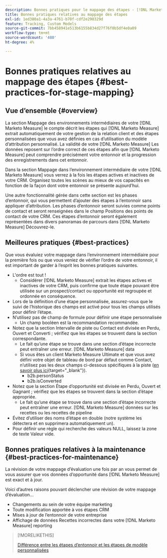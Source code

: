 ```yaml
---
description: Bonnes pratiques pour le mappage des étapes - [!DNL Marketo Measure] - Documentation du produit
title: Bonnes pratiques relatives au mappage des étapes
exl-id: 1ed380a1-4a3a-4761-b70f-cdf2e290329d
feature: Tracking, Custom Models
source-git-commit: 7bb458941e513b6155b834d27f76f0b5df4e0a09
workflow-type: tm+mt
source-wordcount: '480'
ht-degree: 4%

---
```


# Bonnes pratiques relatives au mappage des étapes {#best-practices-for-stage-mapping}

## Vue d’ensemble {#overview}

La section Mappage des environnements intermédiaires de votre [!DNL Marketo Measure] le compte décrit les étapes qui [!DNL Marketo Measure] extrait automatiquement de votre gestion de la relation client et des étapes personnalisées que vous avez définies en cas d’utilisation du modèle d’attribution personnalisé. La validité de votre [!DNL Marketo Measure] Les données reposent sur l’ordre correct de ces étapes afin que [!DNL Marketo Measure] peut comprendre précisément votre entonnoir et la progression des enregistrements dans cet entonnoir.

Dans la section Mappage dans l’environnement intermédiaire de votre [!DNL Marketo Measure] vous verrez à la fois les étapes actives et inactives de votre CRM. Organisez toutes les scènes au mieux de vos capacités en fonction de la façon dont votre entonnoir se présente aujourd’hui.

Une autre fonctionnalité gérée dans cette section est les phases d’entonnoir, qui vous permettent d’ajouter des étapes à l’entonnoir sans appliquer d’attribution. Les phases d’entonnoir seront suivies comme points de contact et seront renseignées dans le champ Positions des points de contact de votre CRM. Ces étapes d’entonnoir seront également représentées dans divers panoramas de parcours dans [!DNL Marketo Measure] Découvrez-le.

## Meilleures pratiques {#best-practices}

Que vous évaluiez votre mappage dans l’environnement intermédiaire pour la première fois ou que vous veniez de vérifier l’ordre de votre entonnoir, il est important de garder à l’esprit les bonnes pratiques suivantes.

* L&#39;ordre est tout !
   * Considérer [!DNL Marketo Measure] extrait les étapes actives et inactives de votre CRM, puis confirme que toute étape pouvant être utilisée sur un prospect/contact ou opportunité est regroupée et ordonnée en conséquence.
* Lors de la définition d’une étape personnalisée, assurez-vous que le suivi de l’historique des champs est activé pour tous les champs utilisés pour définir l’étape.
* N’utilisez pas de champ de formule pour définir une étape personnalisée
   * Un champ booléen est la recommandation recommandée.
* Notez que la section Intervalle de piste ou Contact est divisée en Perdu, Ouvert et Converti ; vérifiez que les étapes se trouvent dans la section correspondante.
   * Le fait qu’une étape se trouve dans une section d’étape incorrecte peut entraîner une erreur. [!DNL Marketo Measure] data
   * Si vous êtes un client Marketo Measure Ultimate et que vous avez défini votre objet de tableau de bord par défaut comme Contact, n’utilisez pas les deux champs ci-dessous spécifiques à la piste ([en savoir plus ici](/help/marketo-measure-ultimate/data-integrity-requirement.md){target="_blank"}).
      * b2b.personStatus
      * b2b.isConverted
* Notez que la section Étape d’opportunité est divisée en Perdu, Ouvert et Gagnant ; vérifiez que les étapes se trouvent dans la section d’étape appropriée.
   * Le fait qu’une étape se trouve dans une section d’étape incorrecte peut entraîner une erreur. [!DNL Marketo Measure] données sur les recettes ou les recettes de pipeline
* Évitez d’utiliser des noms d’étape en double (notre système les détectera et en supprimera automatiquement un).
* Pour définir une règle qui recherche des valeurs NULL, laissez la zone de texte Valeur vide.

## Bonnes pratiques relatives à la maintenance {#best-practices-for-maintenance}

La révision de votre mappage d’évaluation une fois par an vous permet de vous assurer que vos données d’opportunité dans [!DNL Marketo Measure] est exact et à jour.

Voici d’autres raisons pouvant déclencher une révision de votre mappage d’évaluation...

* Changements au sein de votre équipe marketing
* Toute modification apportée à vos étapes CRM
* Mises à jour de l’entonnoir de votre entreprise
* Affichage de données Recettes incorrectes dans votre [!DNL Marketo Measure] reporting

>[!MORELIKETHIS]
>
>[Différence entre les étapes d’entonnoir et les étapes de modèle personnalisées](/help/advanced-marketo-measure-features/custom-attribution-models/custom-attribution-model-and-setup.md#the-difference-between-funnel-stages-and-custom-model-stages)
